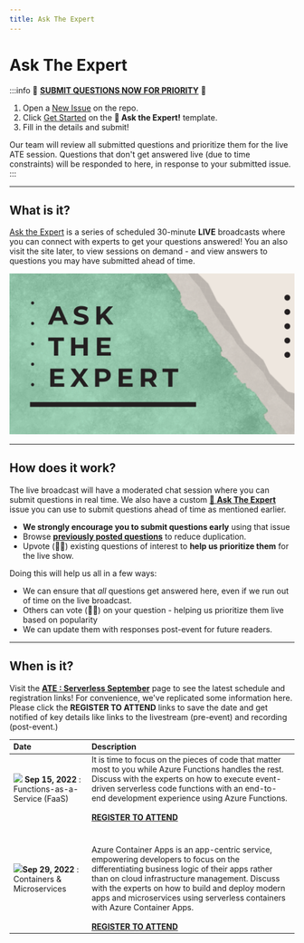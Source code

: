```yaml
---
title: Ask The Expert
---
```


# Ask The Expert

:::info 🚨 [**SUBMIT QUESTIONS NOW FOR PRIORITY**](https://github.com/Azure/Cloud-Native/issues/new?assignees=&labels=ask+the+expert&template=---ask-the-expert-.md&title=%5BAsk+The+Expert%5D++) 🚨

 1. Open a [New Issue](https://github.com/Azure/Cloud-Native/issues/new/choose) on the repo.
 2. Click [Get Started](https://github.com/Azure/Cloud-Native/issues/new?assignees=&labels=ask+the+expert&template=---ask-the-expert-.md&title=%5BAsk+The+Expert%5D++) on the **🎤 Ask the Expert!** template.
 3. Fill in the details and submit!

Our team will review all submitted questions and prioritize them for the live ATE session. Questions that don't get answered live (due to time constraints) will be responded to here, in response to your submitted issue.
:::

---

## What is it?

[Ask the Expert](https://docs.microsoft.com/shows/Ask-the-Expert/?WT.mc_id=javascript-74010-ninarasi) is a series of scheduled 30-minute **LIVE** broadcasts where you can connect with experts to get your questions answered! You an also visit the site later, to view sessions on demand - and view answers to questions you may have submitted ahead of time.

![](../../../static/img/banners/serverless-ate.png)

---

## How does it work?

The live broadcast will have a moderated chat session where you can submit questions in real time. We also have a custom [🎤 **Ask The Expert**](https://github.com/Azure/Cloud-Native/issues/new?assignees=&labels=ask+the+expert&template=---ask-the-expert-.md&title=%5BAsk+The+Expert%5D++) issue you can use to submit questions ahead of time as mentioned earlier.

* **We strongly encourage you to submit questions early** using that issue
* Browse [**previously posted questions**](https://github.com/Azure/Cloud-Native/issues?q=+is%3Aissue+label%3A%22ask+the+expert%22+) to reduce duplication. 
* Upvote (👍🏽) existing questions of interest to **help us prioritize them** for the live show.

Doing this will help us all in a few ways:
 * We can ensure that _all_ questions get answered here, even if we run out of time on the live broadcast.
 * Others can vote (👍🏽) on your question - helping us prioritize them live based on popularity
 * We can update them with responses post-event for future readers.



---

## When is it?

Visit the [**ATE : Serverless September**](https://aka.ms/ATEonLearn) page to see the latest schedule and registration links! For convenience, we've replicated some information here. Please click the **REGISTER TO ATTEND** links to save the date and get notified of key details like links to the livestream (pre-event) and recording (post-event.)

| Date | Description | 
|:---|:---|
| ![](https://docs.microsoft.com/events/learn-events/Ask-the-expert/media/sept15-thumbnail.png?WT.mc_id=javascript-74010-ninarasi) **Sep 15, 2022** : Functions-as-a-Service (FaaS) |  It is time to focus on the pieces of code that matter most to you while Azure Functions handles the rest. Discuss with the experts on how to execute event-driven serverless code functions with an end-to-end development experience using Azure Functions. <br/><br/> [**REGISTER TO ATTEND**](https://reactor.microsoft.com/reactor/events/17000/?WT.mc_id=javascript-74010-ninarasi)  |
| ![](https://docs.microsoft.com/events/learn-events/Ask-the-expert/media/sept29-thumbnail.png?WT.mc_id=javascript-74010-ninarasi)**Sep 29, 2022** : Containers & Microservices | <br/><br/> Azure Container Apps is an app-centric service, empowering developers to focus on the differentiating business logic of their apps rather than on cloud infrastructure management. Discuss with the experts on how to build and deploy modern apps and microservices using serverless containers with Azure Container Apps. <br/><br/> [**REGISTER TO ATTEND**](https://reactor.microsoft.com/reactor/events/17004/?WT.mc_id=javascript-74010-ninarasi) |